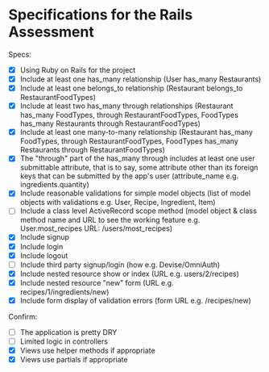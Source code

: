 # Specifications for the Rails Assessment

Specs:
- [x] Using Ruby on Rails for the project
- [x] Include at least one has_many relationship (User has_many Restaurants) 
- [x] Include at least one belongs_to relationship (Restaurant belongs_to RestaurantFoodTypes)
- [x] Include at least two has_many through relationships (Restaurant has_many FoodTypes, through RestaurantFoodTypes, FoodTypes has_many Restaurants through RestaurantFoodTypes)
- [x] Include at least one many-to-many relationship (Restaurant has_many FoodTypes, through RestaurantFoodTypes, FoodTypes has_many Restaurants through RestaurantFoodTypes)
- [x] The "through" part of the has_many through includes at least one user submittable attribute, that is to say, some attribute other than its foreign keys that can be submitted by the app's user (attribute_name e.g. ingredients.quantity)
- [x] Include reasonable validations for simple model objects (list of model objects with validations e.g. User, Recipe, Ingredient, Item)
- [ ] Include a class level ActiveRecord scope method (model object & class method name and URL to see the working feature e.g. User.most_recipes URL: /users/most_recipes)
- [x] Include signup
- [x] Include login
- [x] Include logout
- [ ] Include third party signup/login (how e.g. Devise/OmniAuth)
- [x] Include nested resource show or index (URL e.g. users/2/recipes)
- [x] Include nested resource "new" form (URL e.g. recipes/1/ingredients/new)
- [x] Include form display of validation errors (form URL e.g. /recipes/new)

Confirm:
- [ ] The application is pretty DRY
- [ ] Limited logic in controllers
- [x] Views use helper methods if appropriate
- [x] Views use partials if appropriate